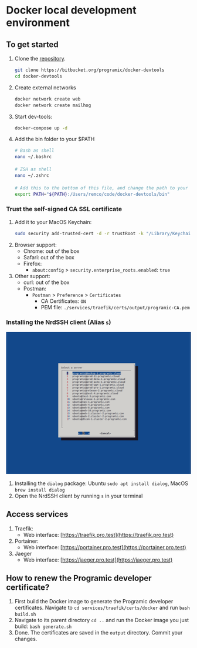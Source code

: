 # Docker local development environment

## To get started
1. Clone the [repository](https://bitbucket.org/programic/docker-devtools).
   ```bash
   git clone https://bitbucket.org/programic/docker-devtools
   cd docker-devtools
   ```
3. Create external networks
   ```bash
   docker network create web
   docker network create mailhog
   ```
3. Start dev-tools:
   ```bash
   docker-compose up -d
   ```
4. Add the bin folder to your $PATH
   ```bash
   # Bash as shell
   nano ~/.bashrc 
   
   # ZSH as shell
   nano ~/.zshrc
   
   # Add this to the bottom of this file, and change the path to your docker-devtools folder
   export PATH="${PATH}:/Users/remco/code/docker-devtools/bin"
   ```

### Trust the self-signed CA SSL certificate
1. Add it to your MacOS Keychain:
   ```bash
   sudo security add-trusted-cert -d -r trustRoot -k "/Library/Keychains/System.keychain" ./services/traefik/certs/output/programic-ca.crt
   ```
2. Browser support:
   * Chrome: out of the box
   * Safari: out of the box
   * Firefox:
      * `about:config` > `security.enterprise_roots.enabled`: `true`
3. Other support:
   * curl: out of the box
   * Postman:
     * `Postman` > `Preference` > `Certificates`
       * CA Certificates: `ON`
       * PEM file: `./services/traefik/certs/output/programic-CA.pem`

### Installing the NrdSSH client (Alias `s`)
![NrdSSH client screenshot](readme-assets/nrdssh-client.png)

1. Installing the `dialog` package: Ubuntu `sudo apt install dialog`, MacOS `brew install dialog`
2. Open the NrdSSH client by running `s` in your terminal

## Access services
1. Traefik:
   - Web interface: [https://traefik.pro.test](https://traefik.pro.test)
2. Portainer: 
   - Web interface: [https://portainer.pro.test](https://portainer.pro.test)
3. Jaeger
   - Web interface: [https://jaeger.pro.test](https://jaeger.pro.test)
    
## How to renew the Programic developer certificate?
1. First build the Docker image to generate the Programic developer certificates. Navigate to `cd services/traefik/certs/docker` and run `bash build.sh`
2. Navigate to its parent directory `cd ..` and run the Docker image you just build: `bash generate.sh`
3. Done. The certificates are saved in the `output` directory. Commit your changes.